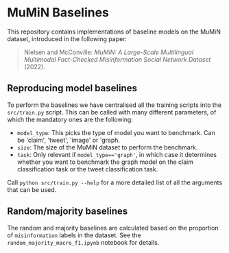 # MuMiN Baselines

This repository contains implementations of baseline models on the MuMiN
dataset, introduced in the following paper:

> Nielsen and McConville: _MuMiN: A Large-Scale Multilingual Multimodal
> Fact-Checked Misinformation Social Network Dataset_ (2022).


## Reproducing model baselines

To perform the baselines we have centralised all the training scripts into the `src/train.py` script. This can be called with many different parameters, of which the mandatory ones are the following:

- `model_type`: This picks the type of model you want to benchmark. Can be 'claim', 'tweet', 'image' or 'graph.
- `size`: The size of the MuMiN dataset to perform the benchmark.
- `task`: Only relevant if `model_type=='graph'`, in which case it determines whether you want to benchmark the graph model on the claim classification task or the tweet classification task.

Call `python src/train.py --help` for a more detailed list of all the arguments
that can be used.


## Random/majority baselines

The random and majority baselines are calculated based on the proportion of
`misinformation` labels in the dataset. See the
`random_majority_macro_f1.ipynb` notebook for details.

